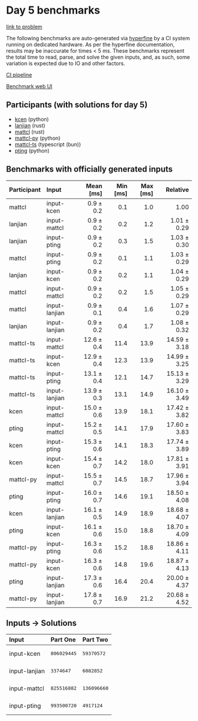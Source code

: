 # Day 5 benchmarks

[link to problem](https://adventofcode.com/2023/day/5)

The following benchmarks are auto-generated via
[hyperfine](https://github.com/sharkdp/hyperfine) by a CI system running on
dedicated hardware. As per the hyperfine documentation, results may be
inaccurate for times < 5 ms. These benchmarks represent the total time to read,
parse, and solve the given inputs, and, as such, some variation is expected due
to IO and other factors.

[CI pipeline](http://ci.papercode.net:8080/teams/main/pipelines/aoc2023)

[Benchmark web UI](https://aoc.ancalagon.black)


## Participants (with solutions for day 5)

- [kcen](https://github.com/kcen/aoc2023) (python)
- [lanjian](https://github.com/lanjian/aoc-2023) (rust)
- [mattcl](https://github.com/mattcl/aoc2023) (rust)
- [mattcl-py](https://github.com/mattcl/aoc2023-py) (python)
- [mattcl-ts](https://github.com/mattcl/aoc2023-js) (typescript (bun))
- [pting](https://github.com/pting/aoc2023) (python)


## Benchmarks with officially generated inputs

| Participant | Input | Mean [ms] | Min [ms] | Max [ms] | Relative |
|:---|:---|---:|---:|---:|---:|
| mattcl | input-kcen | 0.9 ± 0.2 | 0.1 | 1.0 | 1.00 |
| lanjian | input-mattcl | 0.9 ± 0.2 | 0.2 | 1.2 | 1.01 ± 0.29 |
| lanjian | input-pting | 0.9 ± 0.2 | 0.3 | 1.5 | 1.03 ± 0.30 |
| mattcl | input-pting | 0.9 ± 0.2 | 0.1 | 1.1 | 1.03 ± 0.29 |
| lanjian | input-kcen | 0.9 ± 0.2 | 0.2 | 1.1 | 1.04 ± 0.29 |
| mattcl | input-mattcl | 0.9 ± 0.2 | 0.2 | 1.5 | 1.05 ± 0.29 |
| mattcl | input-lanjian | 0.9 ± 0.1 | 0.4 | 1.6 | 1.07 ± 0.29 |
| lanjian | input-lanjian | 0.9 ± 0.2 | 0.4 | 1.7 | 1.08 ± 0.32 |
| mattcl-ts | input-mattcl | 12.6 ± 0.4 | 11.4 | 13.9 | 14.59 ± 3.18 |
| mattcl-ts | input-kcen | 12.9 ± 0.4 | 12.3 | 13.9 | 14.99 ± 3.25 |
| mattcl-ts | input-pting | 13.1 ± 0.4 | 12.1 | 14.7 | 15.13 ± 3.29 |
| mattcl-ts | input-lanjian | 13.9 ± 0.3 | 13.1 | 14.9 | 16.10 ± 3.49 |
| kcen | input-mattcl | 15.0 ± 0.6 | 13.9 | 18.1 | 17.42 ± 3.82 |
| pting | input-mattcl | 15.2 ± 0.5 | 14.1 | 17.9 | 17.60 ± 3.83 |
| kcen | input-pting | 15.3 ± 0.6 | 14.1 | 18.3 | 17.74 ± 3.89 |
| kcen | input-kcen | 15.4 ± 0.7 | 14.2 | 18.0 | 17.81 ± 3.91 |
| mattcl-py | input-mattcl | 15.5 ± 0.7 | 14.5 | 18.7 | 17.96 ± 3.94 |
| pting | input-pting | 16.0 ± 0.7 | 14.6 | 19.1 | 18.50 ± 4.08 |
| kcen | input-lanjian | 16.1 ± 0.5 | 14.9 | 18.9 | 18.68 ± 4.07 |
| pting | input-kcen | 16.1 ± 0.6 | 15.0 | 18.8 | 18.70 ± 4.09 |
| mattcl-py | input-pting | 16.3 ± 0.6 | 15.2 | 18.8 | 18.86 ± 4.11 |
| mattcl-py | input-kcen | 16.3 ± 0.6 | 14.8 | 19.6 | 18.87 ± 4.13 |
| pting | input-lanjian | 17.3 ± 0.6 | 16.4 | 20.4 | 20.00 ± 4.37 |
| mattcl-py | input-lanjian | 17.8 ± 0.7 | 16.9 | 21.2 | 20.68 ± 4.52 |


## Inputs -> Solutions

| Input | Part One | Part Two |
|:---|:---|:---|
|input-kcen|<pre>806029445</pre>|<pre>59370572</pre>|
|input-lanjian|<pre>3374647</pre>|<pre>6082852</pre>|
|input-mattcl|<pre>825516882</pre>|<pre>136096660</pre>|
|input-pting|<pre>993500720</pre>|<pre>4917124</pre>|